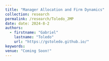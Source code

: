 ```yaml
---
title: "Manager Allocation and Firm Dynamics"
collection: research
permalink: /research/Toledo_JMP
date: date: 2024-8-2
authors:
  - firstname: "Gabriel"
    lastname: "Toledo"
    url: "https://gstoledo.github.io/"
keywords: 
venue: "Coming Soon!" 
---
```



